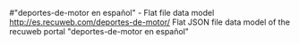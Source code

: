 #"deportes-de-motor en español" - Flat file data model
http://es.recuweb.com/deportes-de-motor/
Flat JSON file data model of the recuweb portal "deportes-de-motor en español"
